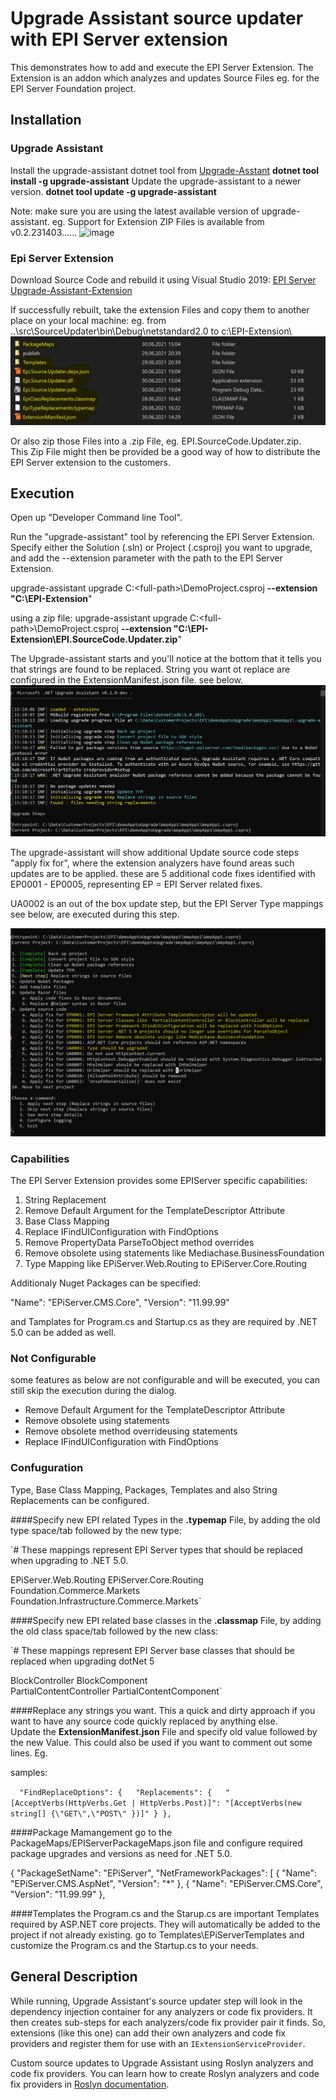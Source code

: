 # Upgrade Assistant source updater with EPI Server extension

This demonstrates how to add and execute the EPI Server Extension. 
The Extension is an addon which analyzes and updates Source Files eg. for the EPI Server Foundation project. 


## Installation

### Upgrade Assistant
Install the upgrade-assistant dotnet tool from [Upgrade-Asstant](https://dotnet.microsoft.com/platform/upgrade-assistant)
**dotnet tool install -g upgrade-assistant**
Update the upgrade-assistant to a newer version. 
**dotnet tool update -g upgrade-assistant**

Note: 
make sure you are using the latest available version of upgrade-assistant. 
eg. 
Support for Extension ZIP Files is available from v0.2.231403…… ![image](https://user-images.githubusercontent.com/39339816/123054921-a39f8e80-d405-11eb-83d2-cb61b2e08071.png)


### Epi Server Extension
Download Source Code and rebuild it using Visual Studio 2019: [EPI Server Upgrade-Assistant-Extension](https://github.com/episerver/upgrade-assistant-extensions/tree/develop) 

If successfully rebuilt, take the extension Files and copy them to another place on your local machine: 
eg. 
 from ..\src\SourceUpdater\bin\Debug\netstandard2.0  to  c:\EPI-Extension\  
![Screenshot with EPI Server Extension](./images/Epi-Extension-items.jpg)

Or also zip those Files into a .zip File, eg. EPI.SourceCode.Updater.zip.  
This Zip File might then be provided be a good way of how to distribute the EPI Server extension to the customers. 

 
## Execution
Open up "Developer Command line Tool". 

Run the "upgrade-assistant" tool by referencing the EPI Server Extension.
Specify either the Solution (.sln) or Project (.csproj) you want to upgrade, and add the --extension parameter with the path to the EPI Server Extension.

upgrade-assistant upgrade C:\<full-path>\DemoProject.csproj  **--extension "C:\EPI-Extension**"

using a zip file: 
upgrade-assistant upgrade C:\<full-path>\DemoProject.csproj  **--extension "C:\EPI-Extension\EPI.SourceCode.Updater.zip**"

The Upgrade-assistant starts and you'll notice at the bottom that it tells you that strings are found to be replaced.
String you want ot replace are configured in the ExtensionManifest.json file. see below.
![Screenshot with EPI Server Extension](./images/UA-Started.jpg)

The upgrade-assistant will show additional Update source code steps "apply fix for", where the extension analyzers have found areas such updates are to be applied. 
these are 5 additional code fixes identified with EP0001 - EP0005, representing EP = EPI Server related fixes. 

UA0002 is an out of the box update step, but the EPI Server Type mappings see below, are executed during this step. 

![Screenshot with EPI Server Extension](./images/Upgrade-Assistant-with-Epi-Extension.jpg)

### Capabilities
The EPI Server Extension provides some EPIServer specific capabilities: 

1. String Replacement 
2. Remove Default Argument for the TemplateDescriptor Attribute
2. Base Class Mapping
3. Replace IFindUIConfiguration with FindOptions 
4. Remove PropertyData ParseToObject method overrides
5. Remove obsolete using statements like Mediachase.BusinessFoundation
6. Type Mapping like EPiServer.Web.Routing to EPiServer.Core.Routing 

Additionaly Nuget Packages can be specified: 

"Name": "EPiServer.CMS.Core",
"Version": "11.99.99"

and Tamplates for Program.cs and Startup.cs as they are required by .NET 5.0 can be added as well.


### Not Configurable
some features as below are not configurable and will be executed, you can still skip the execution during the dialog.

- Remove Default Argument for the TemplateDescriptor Attribute 
- Remove obsolete using statements
- Remove obsolete method overrideusing statements
- Replace IFindUIConfiguration with FindOptions 

### Confuguration
Type, Base Class Mapping, Packages, Templates and also String Replacements can be configured.  

####Specify new EPI related Types in the **.typemap** File, by adding the old type space/tab followed by the new type:

`# These mappings represent EPI Server types that should be replaced when upgrading to .NET 5.0.

EPiServer.Web.Routing	EPiServer.Core.Routing  
Foundation.Commerce.Markets   Foundation.Infrastructure.Commerce.Markets`

####Specify new EPI related base classes in the **.classmap** File, by adding the old class space/tab followed by the new class:

`# These mappings represent EPI Server base classes that should be replaced when upgrading dotNet 5

BlockController	BlockComponent  
PartialContentController   PartialContentComponent`

####Replace any strings you want.  This a quick and dirty approach if you want to have any source code quickly replaced by anything else.  
Update the **ExtensionManifest.json** File and specify old value followed by the new Value. This could also be used if you want to comment out some lines. Eg. 

samples:

`  "FindReplaceOptions": {  
    "Replacements": {  
 "[AcceptVerbs(HttpVerbs.Get | HttpVerbs.Post)]": "[AcceptVerbs(new string[] {\"GET\",\"POST\" })]"
    }
  },`


####Package Mamangement 
go to the PackageMaps/EPIServerPackageMaps.json file and configure required package upgrades and versions as need for .NET 5.0. 

  {
"PackageSetName": "EPiServer",
"NetFrameworkPackages": [
  {
"Name": "EPiServer.CMS.AspNet",
"Version": "*"
  },
  {
"Name": "EPiServer.CMS.Core",
"Version": "11.99.99"
  },


####Templates
the Program.cs and the Starup.cs are important Templates required by ASP.NET core projects. They will automatically be added to the project if not already existing.
go to Templates\EPiServerTemplates and customize the Program.cs and the Startup.cs to your needs. 



## General Description ##
While running, Upgrade Assistant's source updater step will look in the dependency injection container for any analyzers or code fix providers. It then creates sub-steps for each analyzers/code fix provider pair it finds. So, extensions (like this one) can add their own analyzers and code fix providers and register them for use with an `IExtensionServiceProvider`.

Custom source updates to Upgrade Assistant using Roslyn analyzers and code fix providers. You can learn how to create Roslyn analyzers and code fix providers in [Roslyn documentation](https://docs.microsoft.com/visualstudio/extensibility/getting-started-with-roslyn-analyzers).

